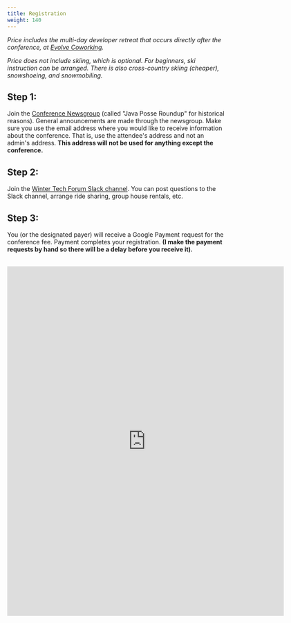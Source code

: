```yaml
---
title: Registration
weight: 140
---
```


*Price includes the multi-day developer retreat that occurs directly
after the conference, at [Evolve Coworking](https://www.evolvework.co/).*

*Price does not include skiing, which is optional. For beginners, ski
instruction can be arranged. There is also cross-country skiing
(cheaper), snowshoeing, and snowmobiling.*

Step 1:
-------

Join the [Conference
Newsgroup](http://groups.google.com/group/JavaPosseRoundup) (called "Java
Posse Roundup" for historical reasons). General announcements are made through
the newsgroup. Make sure you use the email address where you would like to
receive information about the conference. That is, use the attendee's address
and not an admin's address. **This address will not be used for anything
except the conference.**

Step 2:
-------

Join the [Winter Tech Forum Slack channel](https://join.slack.com/t/wtfconf/shared_invite/enQtNDk5MjUyMTc4MjkxLTQzMGU5NDQ2MWViNDM5OTZlNzhkNWY2NTI0MGI4NDQyMzMxMmFjN2FmNzE0YjdiOWVhYjAzNTY1MGU3YjZiYTg).
You can post questions to the Slack channel, arrange ride sharing, group house
rentals, etc.

Step 3:
-------

You (or the designated payer) will receive a Google Payment request for the
conference fee. Payment completes your registration. **(I make the payment requests
by hand so there will be a delay before you receive it).**

<br>

<iframe src="https://docs.google.com/forms/d/e/1FAIpQLSfkb3u0h3RfRRRyTmiMh0wSK1RvhABYZX4gtEgFutzhffvf1A/viewform?embedded=true" width="640" height="808" frameborder="0" marginheight="0" marginwidth="0">Loading...</iframe>

